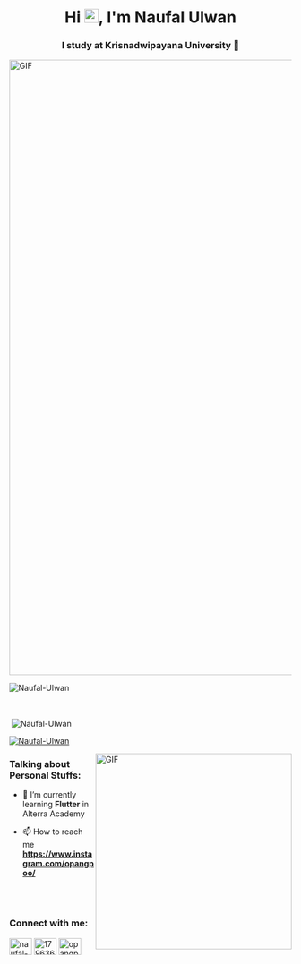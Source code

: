 <h1 align="center">Hi <img src="https://media.giphy.com/media/hvRJCLFzcasrR4ia7z/giphy.gif" width="25px">, I'm Naufal Ulwan</h1>
<h3 align="center">I study at Krisnadwipayana University 🏫</h3>
<img alt="GIF" src="https://user-images.githubusercontent.com/75620422/154913029-8b75bd7e-27d4-40f4-8de4-8c1dd949ccb6.gif" width="1100" />


<p align="left"> <img src="https://komarev.com/ghpvc/?username=Naufal-Ulwan&label=Profile%20views&color=0e75b6&style=flat" alt="Naufal-Ulwan" /> </p></br>
<p>&nbsp;<img align="center" src="https://github-readme-stats.vercel.app/api?username=Naufal-Ulwan&show_icons=true&locale=id" alt="Naufal-Ulwan" /></p>
<p align="left"> <a href="https://github.com/ryo-ma/github-profile-trophy"><img src="https://github-profile-trophy.vercel.app/?username=Naufal-Ulwan" alt="Naufal-Ulwan" /></a> </p>


<img align="right" alt="GIF" src="https://user-images.githubusercontent.com/75620422/154913368-94161491-0696-467f-866e-496dec12ff67.gif" width="350" />

<h3 align="left">Talking about Personal Stuffs:</h3>

- 🌱 I’m currently learning **Flutter** in Alterra Academy

- 📫 How to reach me **https://www.instagram.com/opangpoo/**

</br>
</br>
<h3 align="left">Connect with me:</h3>
<p align="left">
<a href="https://linkedin.com/in/naufal-ulwan-3b08961ab" target="blank"><img align="center" src="https://raw.githubusercontent.com/rahuldkjain/github-profile-readme-generator/master/src/images/icons/Social/linked-in-alt.svg" alt="naufal-ulwan-3b08961ab" height="30" width="40" /></a>
<a href="https://stackoverflow.com/users/17963645" target="blank"><img align="center" src="https://raw.githubusercontent.com/rahuldkjain/github-profile-readme-generator/master/src/images/icons/Social/stack-overflow.svg" alt="17963645" height="30" width="40" /></a>
<a href="https://instagram.com/opangpoo" target="blank"><img align="center" src="https://raw.githubusercontent.com/rahuldkjain/github-profile-readme-generator/master/src/images/icons/Social/instagram.svg" alt="opangpoo" height="30" width="40" /></a>
</p>



